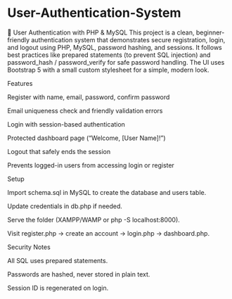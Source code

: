 # User-Authentication-System
🔐 User Authentication with PHP & MySQL
This project is a clean, beginner-friendly authentication system that demonstrates secure registration, login, and logout using PHP, MySQL, password hashing, and sessions. It follows best practices like prepared statements (to prevent SQL injection) and password_hash / password_verify for safe password handling. The UI uses Bootstrap 5 with a small custom stylesheet for a simple, modern look.

Features

Register with name, email, password, confirm password

Email uniqueness check and friendly validation errors

Login with session-based authentication

Protected dashboard page (“Welcome, [User Name]!”)

Logout that safely ends the session

Prevents logged-in users from accessing login or register

Setup

Import schema.sql in MySQL to create the database and users table.

Update credentials in db.php if needed.

Serve the folder (XAMPP/WAMP or php -S localhost:8000).

Visit register.php → create an account → login.php → dashboard.php.

Security Notes

All SQL uses prepared statements.

Passwords are hashed, never stored in plain text.

Session ID is regenerated on login.
